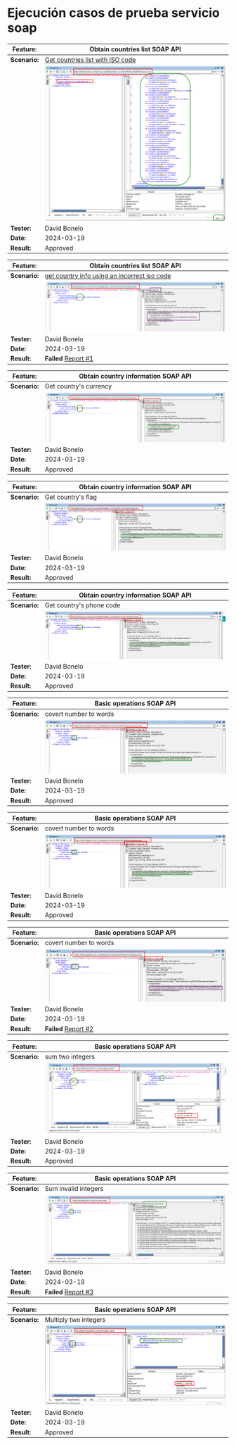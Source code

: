# Ejecución casos de prueba servicio soap

| **Feature:**  | Obtain countries list SOAP API                                                   |
| ------------- | -------------------------------------------------------------------------------- |
| **Scenario:** | [Get countries list with ISO code](../features/countryinfo/country_list.feature) |
|               | ![img](./evidences1/CountriesList.png)                                           |
| **Tester:**   | David Bonelo                                                                     |
| **Date:**     | 2024-03-19                                                                       |
| **Result:**   | Approved                                                                         |

| **Feature:**  | Obtain countries list SOAP API                                                               |
| ------------- | -------------------------------------------------------------------------------------------- |
| **Scenario:** | [get country info using an incorrect iso code](../features/countryinfo/country_list.feature) |
|               | ![img](./evidences1/CountryCurrency-co.png)                                                  |
| **Tester:**   | David Bonelo                                                                                 |
| **Date:**     | 2024-03-19                                                                                   |
| **Result:**   | **Failed** [Report #1]()                                                                     |

| **Feature:**  | Obtain country information SOAP API         |
| ------------- | ------------------------------------------- |
| **Scenario:** | Get country's currency                      |
|               | ![img](./evidences1/CountryCurrency-CO.png) |
| **Tester:**   | David Bonelo                                |
| **Date:**     | 2024-03-19                                  |
| **Result:**   | Approved                                    |

| **Feature:**  | Obtain country information SOAP API     |
| ------------- | --------------------------------------- |
| **Scenario:** | Get country's flag                      |
|               | ![img](./evidences1/CountryFlag-CO.png) |
| **Tester:**   | David Bonelo                            |
| **Date:**     | 2024-03-19                              |
| **Result:**   | Approved                                |

| **Feature:**  | Obtain country information SOAP API          |
| ------------- | -------------------------------------------- |
| **Scenario:** | Get country's phone code                     |
|               | ![img](./evidences1/CountryPhoneCode-CO.png) |
| **Tester:**   | David Bonelo                                 |
| **Date:**     | 2024-03-19                                   |
| **Result:**   | Approved                                     |

| **Feature:**  | Basic operations SOAP API                  |
| ------------- | ------------------------------------------ |
| **Scenario:** | covert number to words                     |
|               | ![img](./evidences1/NumberToWords-One.png) |
| **Tester:**   | David Bonelo                               |
| **Date:**     | 2024-03-19                                 |
| **Result:**   | Approved                                   |

| **Feature:**  | Basic operations SOAP API                   |
| ------------- | ------------------------------------------- |
| **Scenario:** | covert number to words                      |
|               | ![img](./evidences1/NumberToWords-Zero.png) |
| **Tester:**   | David Bonelo                                |
| **Date:**     | 2024-03-19                                  |
| **Result:**   | Approved                                    |

| **Feature:**  | Basic operations SOAP API                       |
| ------------- | ----------------------------------------------- |
| **Scenario:** | covert number to words                          |
|               | ![img](./evidences1/NumberToWords-MinusOne.png) |
| **Tester:**   | David Bonelo                                    |
| **Date:**     | 2024-03-19                                      |
| **Result:**   | **Failed** [Report #2]()                        |

| **Feature:**  | Basic operations SOAP API                    |
| ------------- | -------------------------------------------- |
| **Scenario:** | sum two integers                             |
|               | ![img](./evidences1/AddNumbers-3-plus-5.png) |
| **Tester:**   | David Bonelo                                 |
| **Date:**     | 2024-03-19                                   |
| **Result:**   | Approved                                     |

| **Feature:**  | Basic operations SOAP API                    |
| ------------- | -------------------------------------------- |
| **Scenario:** | Sum invalid integers                         |
|               | ![img](./evidences1/AddNumbers-b-plus-5.png) |
| **Tester:**   | David Bonelo                                 |
| **Date:**     | 2024-03-19                                   |
| **Result:**   | **Failed** [Report #3]()                     |

| **Feature:**  | Basic operations SOAP API                          |
| ------------- | -------------------------------------------------- |
| **Scenario:** | Multiply two integers                              |
|               | ![img](./evidences1/MultiplyNumbers-4-times-8.png) |
| **Tester:**   | David Bonelo                                       |
| **Date:**     | 2024-03-19                                         |
| **Result:**   | Approved                                           |
